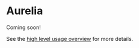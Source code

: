 # Aurelia
Coming soon!

See the [high level usage overview][usage-overview-url] for more details.

[usage-overview-url]: USAGE-OVERVIEW.md